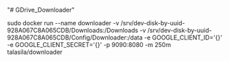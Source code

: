 "# GDrive_Downloader" 


 sudo docker run --name downloader -v /srv/dev-disk-by-uuid-928A067C8A065CDB/Downloads:/Downloads -v /srv/dev-disk-by-uuid-928A067C8A065CDB/Config/Downloader:/data -e GOOGLE_CLIENT_ID='{}' -e GOOGLE_CLIENT_SECRET='{}' -p 9090:8080 -m 250m talasila/downloader
